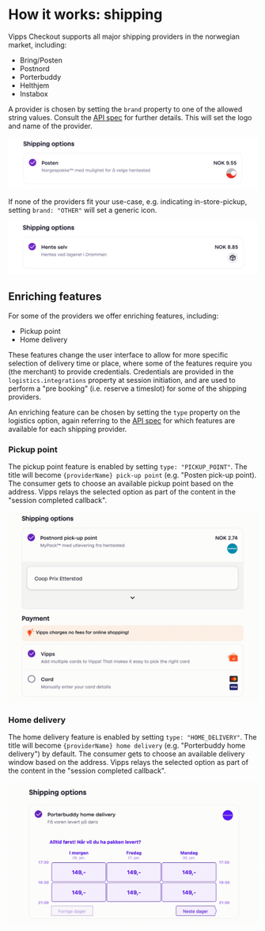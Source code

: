 <!-- START_METADATA
---
title: How it works: shipping
sidebar_position: 11
---
END_METADATA -->

# How it works: shipping
Vipps Checkout supports all major shipping providers in the norwegian market, including:
- Bring/Posten
- Postnord
- Porterbuddy
- Helthjem
- Instabox

A provider is chosen by setting the `brand` property to one of the allowed string values. Consult the [API spec](https://vippsas.github.io/vipps-developer-docs/api/checkout#tag/Session/paths/~1session/post) for further details. This will set the logo and name of the provider.

![Shipping provider logo example](resources/shipping_logo-example.png)

If none of the providers fit your use-case, e.g. indicating in-store-pickup, setting `brand: "OTHER"` will set a generic icon.

![Shipping provicer default logo](resources/shipping_logo-default.png)

## Enriching features
For some of the providers we offer enriching features, including:
- Pickup point
- Home delivery

These features change the user interface to allow for more specific selection of delivery time or place, where some of the features require you (the merchant) to provide credentials. Credentials are provided in the `logistics.integrations` property at session initiation, and are used to perform a "pre booking" (i.e. reserve a timeslot) for some of the shipping providers.

An enriching feature can be chosen by setting the `type` property on the logistics option, again referring to the [API spec](https://vippsas.github.io/vipps-developer-docs/api/checkout#tag/Session/paths/~1session/post) for which features are available for each shipping provider.

### Pickup point

The pickup point feature is enabled by setting `type: "PICKUP_POINT"`. The title will become `{providerName} pick-up point` (e.g. "Posten pick-up point). The consumer gets to choose an available pickup point based on the address. Vipps relays the selected option as part of the content in the "session completed callback".

![Pickup point animation](resources/shipping_pickup-point.gif)

### Home delivery

The home delivery feature is enabled by setting `type: "HOME_DELIVERY"`. The title will become `{providerName} home delivery` (e.g. "Porterbuddy home delivery") by default. The consumer gets to choose an available delivery window based on the address. Vipps relays the selected option as part of the content in the "session completed callback".

![Home delivery animation](resources/shipping_home-delivery.gif)
